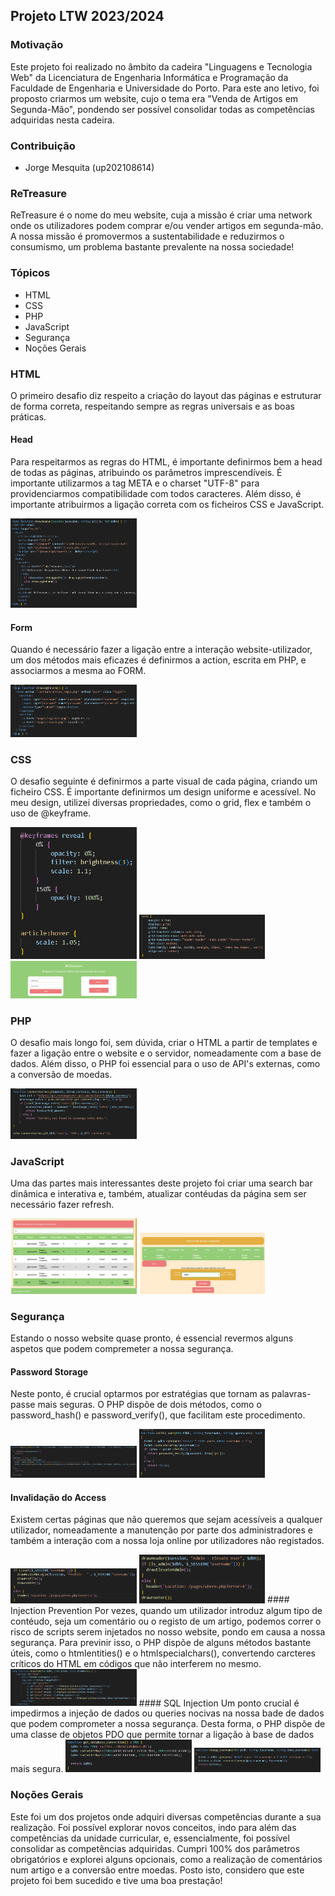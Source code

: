 ## Projeto LTW 2023/2024 

### Motivação
Este projeto foi realizado no âmbito da cadeira "Linguagens e Tecnologia Web" da Licenciatura de Engenharia Informática e Programação da Faculdade de Engenharia e Universidade do Porto. 
Para este ano letivo, foi proposto criarmos um website, cujo o tema era "Venda de Artigos em Segunda-Mão", pondendo ser possível consolidar todas as competências adquiridas nesta cadeira.

### Contribuição
* Jorge Mesquita (up202108614)

### ReTreasure
ReTreasure é o nome do meu website, cuja a missão é criar uma network onde os utilizadores podem comprar e/ou vender artigos em segunda-mão. A nossa missão é promovermos a sustentabilidade e reduzirmos o consumismo, um problema bastante prevalente na nossa sociedade!

### Tópicos
- HTML
- CSS
- PHP
- JavaScript
- Segurança
- Noções Gerais

### HTML
O primeiro desafio diz respeito a criação do layout das páginas e estruturar de forma correta, respeitando sempre as regras universais e as boas práticas.
#### Head
Para respeitarmos as regras do HTML, é importante definirmos bem a head de todas as páginas, atribuindo os parâmetros imprescendíveis. 
É importante utilizarmos a tag META e o charset "UTF-8" para providenciarmos compatibilidade com todos caracteres. Além disso, é importante atribuirmos a ligação correta com os ficheiros CSS e JavaScript.

<img src="/images/1.png" width=40%>

#### Form
Quando é necessário fazer a ligação entre a interação website-utilizador, um dos métodos mais eficazes é definirmos a action, escrita em PHP, e associarmos a mesma ao FORM.

<img src="/images/2.png" width=40%>

### CSS
O desafio seguinte é definirmos a parte visual de cada página, criando um ficheiro CSS. É importante definirmos um design uniforme e acessível. No meu design, utilizei diversas propriedades, como o grid, flex e também o uso de @keyframe.

<img src="/images/3.png" width=40%>
<img src="/images/4.png" width=40%>
<img src="/images/6.png" width=40%>

### PHP
O desafio mais longo foi, sem dúvida, criar o HTML a partir de templates e fazer a ligação entre o website e o servidor, nomeadamente com a base de dados. Além disso, o PHP foi essencial para o uso de API's externas, como a conversão de moedas.

<img src="/images/5.png" width=40%>

### JavaScript
Uma das partes mais interessantes deste projeto foi criar uma search bar dinâmica e interativa e, também, atualizar contéudas da página sem ser necessário fazer refresh.

<img src="/images/7.png" width=40%>
<img src="/images/8.png" width=40%>

### Segurança
Estando o nosso website quase pronto, é essencial revermos alguns aspetos que podem compremeter a nossa segurança. 

#### Password Storage
Neste ponto, é crucial optarmos por estratégias que tornam as palavras-passe mais seguras. O PHP dispõe de dois métodos, como o password_hash() e password_verify(), que facilitam este procedimento.

<img src="/images/9.png" width=40%>
<img src="/images/10.png" width=40%>

#### Invalidação do Access
Existem certas páginas que não queremos que sejam acessíveis a qualquer utilizador, nomeadamente a manutenção por parte dos administradores e também a interação com a nossa loja online por utilizadores não registados.

<img src="/images/11.png" width=40%>
<img src="/images/12.png" width=40%>
#### Injection Prevention
Por vezes, quando um utilizador introduz algum tipo de contéudo, seja um comentário ou o registo de um artigo, podemos correr o risco de scripts serem injetados no nosso website, pondo em causa a nossa segurança. 
Para previnir isso, o PHP dispõe de alguns métodos bastante úteis, como o htmlentities() e o htmlspecialchars(), convertendo carcteres críticos do HTML em códigos que não interferem no mesmo.

<img src="/images/13.png" width=40%>
#### SQL Injection
Um ponto crucial é impedirmos a injeção de dados ou queries nocivas na nossa bade de dados que podem comprometer a nossa segurança. Desta forma, o PHP dispõe de uma classe de objetos PDO que permite tornar a ligação à base de dados mais segura.

<img src="/images/14.png" width=40%>
<img src="/images/15.png" width=40%>

### Noções Gerais
Este foi um dos projetos onde adquiri diversas competências durante a sua realização. Foi possível explorar novos conceitos, indo para além das competências da unidade curricular, e, essencialmente, foi possível consolidar as competências adquiridas.
Cumpri 100% dos parâmetros obrigatórios e explorei alguns opcionais, como a realização de comentários num artigo e a conversão entre moedas. 
Posto isto, considero que este projeto foi bem sucedido e tive uma boa prestação!
